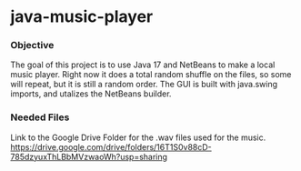 # java-music-player

### Objective

The goal of this project is to use Java 17 and NetBeans to make a local music player. Right now it does a total random shuffle on the files, so some will repeat, but it is still a random order. The GUI is built with java.swing imports, and utalizes the NetBeans builder.

### Needed Files

Link to the Google Drive Folder for the .wav files used for the music.
https://drive.google.com/drive/folders/16T1S0v88cD-785dzyuxThLBbMVzwaoWh?usp=sharing
